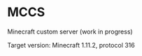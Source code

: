 MCCS
========

Minecraft custom server (work in progress)

Target version: Minecraft 1.11.2, protocol 316
